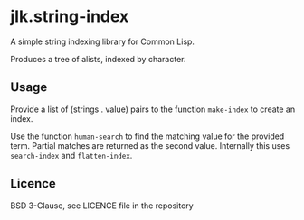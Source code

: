 # jlk.string-index

A simple string indexing library for Common Lisp.

Produces a tree of alists, indexed by character.

## Usage

Provide a list of (strings . value) pairs to the function `make-index`
to create an index.

Use the function `human-search` to find the matching value for the
provided term. Partial matches are returned as the second
value. Internally this uses `search-index` and `flatten-index`.

## Licence

BSD 3-Clause, see LICENCE file in the repository

